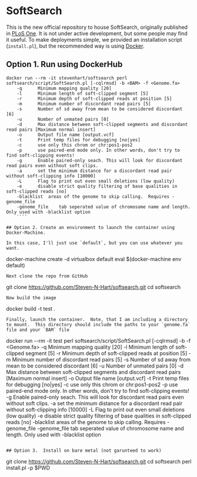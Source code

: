 # SoftSearch

This is the new official repository to house SoftSearch, originally published in [PLoS One](http://journals.plos.org/plosone/article?id=10.1371/journal.pone.0083356).  It is not under active development, but some people may find it useful.  To make deployments simple, we provided an installation script (`install.pl`), but the recommended way is using [Docker](https://www.docker.com/). 

## Option 1.  Run using DockerHub
```
docker run --rm -it stevenhart/softsearch perl softsearch/script/SoftSearch.pl [-cqlrmsd] -b <BAM> -f <Genome.fa>
	-q		Minimum mapping quality [20]
	-l		Minimum length of soft-clipped segment [5]
	-r		Minimum depth of soft-clipped reads at position [5]
	-m		Minimum number of discordant read pairs [5]
	-s		Number of sd away from mean to be considered discordant [6]
	-u		Number of unmated pairs [0]
	-d		Max distance between soft-clipped segments and discordant read pairs [Maximum normal insert]
	-o		Output file name [output.vcf]
	-t		Print temp files for debugging [no|yes]
	-c		use only this chrom or chr:pos1-pos2
	-p		use paired-end mode only. In other words, don't try to find soft-clipping events!
	-g		Enable paired-only seach. This will look for discordant read pairs even without soft clips.
	-a		set the minimum distance for a discordant read pair without soft-clipping info [10000]
	-L		Flag to print out even small deletions (low quality)
	-e		disable strict quality filtering of base qualities in soft-clipped reads [no]
	-blacklist	areas of the genome to skip calling.  Requires -genome_file
	-genome_file	tab seperated value of chromosome name and length.  Only used with -blacklist option
	````

## Option 2. Create an environment to launch the container using Docker-Machine.

In this case, I'll just use `default`, but you can use whatever you want.
```
docker-machine create -d virtualbox default
eval $(docker-machine env default)
```
Next clone the repo from GitHub
```
git clone https://github.com/Steven-N-Hart/softsearch.git
cd softsearch
```
Now build the image
```
docker build -t test .

```
Finally, launch the container.  Note, that I am including a directory to mount.  This directory should include the paths to your `genome.fa` file and your `BAM` file
```
docker run --rm -it test perl softsearch/script/SoftSearch.pl [-cqlrmsd] -b <BAM> -f <Genome.fa>
	-q		Minimum mapping quality [20]
	-l		Minimum length of soft-clipped segment [5]
	-r		Minimum depth of soft-clipped reads at position [5]
	-m		Minimum number of discordant read pairs [5]
	-s		Number of sd away from mean to be considered discordant [6]
	-u		Number of unmated pairs [0]
	-d		Max distance between soft-clipped segments and discordant read pairs [Maximum normal insert]
	-o		Output file name [output.vcf]
	-t		Print temp files for debugging [no|yes]
	-c		use only this chrom or chr:pos1-pos2
	-p		use paired-end mode only. In other words, don't try to find soft-clipping events!
	-g		Enable paired-only seach. This will look for discordant read pairs even without soft clips.
	-a		set the minimum distance for a discordant read pair without soft-clipping info [10000]
	-L		Flag to print out even small deletions (low quality)
	-e		disable strict quality filtering of base qualities in soft-clipped reads [no]
	-blacklist	areas of the genome to skip calling.  Requires -genome_file
	-genome_file	tab seperated value of chromosome name and length.  Only used with -blacklist option

```

## Option 3.  Install on bare metal (not garunteed to work)
```
git clone https://github.com/Steven-N-Hart/softsearch.git
cd softsearch
perl install.pl -p $PWD

```